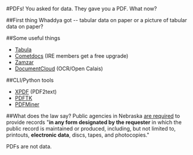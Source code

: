 #PDFs!
You asked for data. They gave you a PDF. What now?

##First thing
Whaddya got -- tabular data on paper or a picture of tabular data on paper?

##Some useful things
<ul>
<li><a href="http://tabula.technology/">Tabula</a></li>
<li><a href="http://www.cometdocs.com/">Cometdocs</a> (IRE members get a free upgrade)</li>
<li><a href="http://www.zamzar.com/">Zamzar</a></li>
<li><a href="http://www.documentcloud.org/">DocumentCloud</a> (OCR/Open Calais)</li>
</ul>

##CLI/Python tools
<ul>
<li><a href="http://www.foolabs.com/xpdf/download.html">XPDF</a> (PDF2text)</li>
<li><a href="https://www.pdflabs.com/tools/pdftk-the-pdf-toolkit/">PDFTK</a></li>
<li><a href="https://euske.github.io/pdfminer/">PDFMiner</a></li>
</ul>

##What does the law say?
Public agencies in Nebraska <a href="http://uniweb.legislature.ne.gov/laws/statutes.php?statute=84-712">are required</a> to provide records "<strong>in any form designated by the requester</strong> in which the public record is maintained or produced, including, but not limited to, printouts, <strong>electronic data</strong>, discs, tapes, and photocopies."

PDFs are not data.